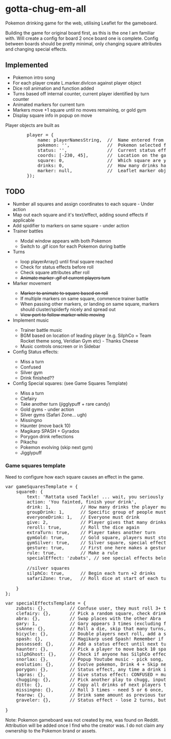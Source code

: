 # gotta-chug-em-all
<p>Pokemon drinking game for the web, utilising Leaflet for the gameboard.</p>

<p>Building the game for original board first, as this is the one I am familiar with. Will create a config for board 2 once board one is complete.
Config between boards should be pretty minimal, only changing square attributes and changing special effects.</p>

<h2>Implemented</h2>
<ul>
  <li>Pokemon intro song</li>
  <li>For each player create L.marker.divIcon against player object</li>
  <li>Dice roll animation and function added</li>
  <li>Turns based off internal counter, current player identified by turn counter</li>
  <li>Animated markers for current turn</li>
  <li>Markers move +1 square until no moves remaining, or gold gym</li>
  <li>Display square info in popup on move</li>
</ul>

Player objects are built as 

<pre>
        player = {
            name: playerNamesString,  //  Name entered from title screen
            pokemon: '',              //  Pokemon selected from title screen
            status: '',               //  Current status effects (stunned, immune etc)
            coords: [-230, 45],       //  Location on the gameboard
            square: 0,                //  Which square are you on
            drinks: 0,                //  How many drinks have been allocated to this player (display in console/scoreboard)
            marker: null,             //  Leaflet marker object
        });
</pre>

<h2>TODO</h2>

<ul>
  <li>Number all squares and assign coordinates to each square - Under action </li>
  <li>Map out each square and it's text/effect, adding sound effects if applicable</li>
  <li>Add spidifier to markers on same square - under action</li>
  <li>Trainer battles</li>
    <ul>
      <li>Modal window appears with both Pokemon</li>
      <li>Switch to .gif icon for each Pokemon during battle</li>
    </ul>
  <li>Turns</li>
    <ul>
      <li>loop playerArray() until final square reached</li>
      <li>Check for status effects before roll</li>
      <li>Check square attributes after roll</li>
      <li><strike>Animate marker .gif of current players turn</strike></li>
    </ul>
  <li>Marker movement</li>
    <ul>
      <li><strike>Marker to animate to square based on roll</strike></li>
      <li>If multiple markers on same square, commence trainer battle</li>
      <li>When passing other markers, or landing on same square, markers should cluster/spiderfy nicely and spread out</li>
      <li><strike>View port to follow marker while moving</strike></li>
    </ul>
    
  <li>Implement music</li>
    <ul>
      <li>Trainer battle music</li>
      <li>BGM based on location of leading player (e.g. SilphCo = Team Rocket theme song, Veridian Gym etc) - Thanks Cheese</li>
      <li>Music controls onscreen or in Sidebar</li>
    </ul>
  <li>Config Status effects:</li>
    <ul>
      <li>Miss a turn</li>
      <li>Confused</li>
      <li>Silver gym</li>
      <li>Drink finished??</li>
    </ul>
  <li>Config Special squares: (see Game Squares Template)</li>
    <ul>
      <li>Miss a turn</li>
      <li>Clefairy</li>
      <li>Take another turn (jigglypuff + rare candy)</li>
      <li>Gold gyms - under action</li>
      <li>Silver gyms (Safari Zone... ugh)</li>
      <li>Missingno</li>
      <li>Haunter (move back 10)</li>
      <li>Magikarp SPASH + Gyrados</li>
      <li>Porygon drink reflections</li>
      <li>Pikachu</li>
      <li>Pokemon evolving (skip next gym)</li>
      <li>Jigglypuff</li>
    </ul>
</ul>

<h3>Game squares template</h3>
Need to configure how each square causes an effect in the game.

<pre>
var gameSquaresTemplate = {
    square0: {
        text: 'Rattata used Tackle! ... wait, you seriously rolled a 1?',   // Description of square
        action: 'You fainted, finish your drink',                           // The action the player must take
        drink: 1,           // How many drinks the player must take ( 0-9 , full , finish )
        groupDrink: 1,      // Specific group of people must drink (selected in menu/auto select)
        everyoneDrink: 1,   // Everyone must drink
        give: 2,            // Player gives that many drinks (nominate x drinks to y players)
        reroll: true,       // Roll the dice again
        extraTurn: true,    // Player takes another turn
        gymGold: true,      // Gold square, players must stop here
        gymSilver: true,    // Silver square, special effects apply - must be checked beginning and end of turn
        gesture: true,      // First one here makes a gesture, set to false once landed on
        rule: true,         // Make a rule
        specialEffect: 'zubats', // see special effects below
        
        //silver squares
        silphCo: true,      // Begin each turn +2 drinks
        safariZone: true,   // Roll dice at start of each turn, then take turn
        
    }
};
</pre>
<pre>
var specialEffectsTemplate = {
    zubats: {},         // Confuse user, they must roll 3+ to leave
    clefairy: {},       // Pick a random square, check drink value. If none, drink 2
    abra: {},           // Swap places with the other Abra
    gary: 1,            // Gary appears 3 times (excluding final Gary) drink value to change based on 1-3
    ssAnne: {},         // Roll a die, skip that many turns, roll again, drink that many per turn. This square fucking sucks.
    bicycle: {},        // Double players next roll, add a status effect
    spash: {},          // Magikarp used Spash! Remember if player landed here for Gyrados
    possessed: {},      // Add a status effect until next turn - drinks bitch (has no real use right now, but would be cool to add to UI)
    haunter: {},        // Pick a player to move back 10 spaces
    silphGhost: {},     // Check if anyone has SilphCo effect, if yes everyone else drinks, if no add 3 drinks
    snorlax: {},        // Popup Youtube music - pick song, players vote Y/N for performance N = 4 drinks
    evolution: {},      // Evolve pokemon, Drink 4 + Skip next gym OR extraTurn
    porygon: {},        // Status effect, any time a drink is given to this player, reflect 3x
    lapras: {},         // Give status effect: CONFUSED = must roll 1-3, then REROLL for their turn ELSE skip turn
    chugging: {},       // Pick another play to chugg, input winner and add status effect for EXTRA TURN and MISS TURN
    ditto: {},          // Copy all drinks of next players turn
    missingno: {},      // Roll 3 times - need 5 or 6 once, else return to start, DEVOLVE
    fearow: {},         // Drink same amount as previous turn
    graveler: {},       // Status effect - lose 2 turns, but no drinks
    
}
</pre>

Note: Pokemon gameboard was not created by me, was found on Reddit. Attribution will be added once I find who the creator was.
I do not claim any ownership to the Pokemon brand or assets.
